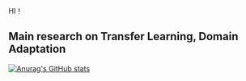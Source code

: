 
 HI！   
 
## Main research on  Transfer Learning, Domain Adaptation


[![Anurag's GitHub stats](https://github-readme-stats.vercel.app/api?username=zyfone)](https://github.com/anuraghazra/github-readme-stats)
